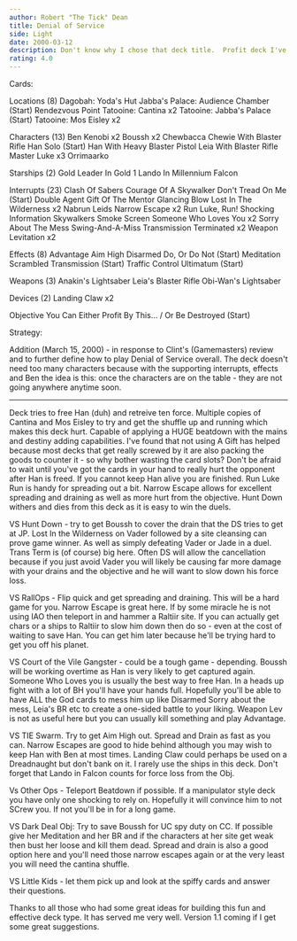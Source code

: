 ```yaml
---
author: Robert "The Tick" Dean
title: Denial of Service
side: Light
date: 2000-03-12
description: Don't know why I chose that deck title.  Profit deck I've been using with ideas borrowed from a few sources I've seen.
rating: 4.0
---
```

Cards: 

Locations (8)
Dagobah: Yoda's Hut
Jabba's Palace: Audience Chamber (Start)
Rendezvous Point
Tatooine: Cantina  x2
Tatooine: Jabba's Palace  (Start)
Tatooine: Mos Eisley  x2

Characters (13)
Ben Kenobi  x2
Boussh	x2
Chewbacca
Chewie With Blaster Rifle
Han Solo  (Start)
Han With Heavy Blaster Pistol
Leia With Blaster Rifle
Master Luke  x3
Orrimaarko

Starships (2)
Gold Leader In Gold 1
Lando In Millennium Falcon

Interrupts (23)
Clash Of Sabers
Courage Of A Skywalker
Don't Tread On Me (Start)
Double Agent
Gift Of The Mentor
Glancing Blow
Lost In The Wilderness	x2
Nabrun Leids
Narrow Escape  x2
Run Luke, Run!
Shocking Information
Skywalkers
Smoke Screen
Someone Who Loves You  x2
Sorry About The Mess
Swing-And-A-Miss
Transmission Terminated  x2
Weapon Levitation  x2

Effects (8)
Advantage
Aim High
Disarmed
Do, Or Do Not  (Start)
Meditation
Scrambled Transmission	(Start)
Traffic Control
Ultimatum  (Start)

Weapons (3)
Anakin's Lightsaber
Leia's Blaster Rifle
Obi-Wan's Lightsaber

Devices (2)
Landing Claw  x2

Objective
You Can Either Profit By This... / Or Be Destroyed   (Start)


Strategy: 

Addition (March 15, 2000) - in response to Clint's (Gamemasters) review and to further define how to play Denial of Service overall. The deck doesn't need too many characters because with the supporting interrupts, effects and Ben the idea is this:  once the characters are on the table - they are not going anywhere anytime soon.
*****************************************************
Deck tries to free Han (duh) and retreive ten force.  Multiple copies of Cantina and Mos Eisley to try and get the shuffle up and running which makes this deck hurt.  Capable of applying a HUGE beatdown with the mains and destiny adding capabilities.  I've found that not using A Gift has helped because most decks that get really screwed by it are also packing the goods to counter it - so why bother wasting the card slots?  Don't be afraid to wait until you've got the cards in your hand to really hurt the opponent after Han is freed.  If you cannot keep Han alive you are finished.  Run Luke Run is handy for spreading out a bit.  Narrow Escape allows for excellent spreading and draining as well as more hurt from the objective.  Hunt Down withers and dies from this deck as it is easy to win the duels.

VS Hunt Down - try to get Boussh to cover the drain that the DS tries to get at JP.  Lost In the Wilderness on Vader followed by a site cleansing can prove game winner.  As well as simply defeating Vader or Jade in a duel.	Trans Term is (of course) big here.  Often DS will allow the cancellation because if you just avoid Vader you will likely be causing far more damage with your drains and the objective and he will want to slow down his force loss.

VS RallOps - Flip quick and get spreading and draining.  This will be a hard game for you.  Narrow Escape is great here.  If by some miracle he is not using IAO then teleport in and hammer a Raltiir site.  If you can actually get chars or	a ships to Raltiir  to slow him down then do so - even at the cost of waiting to save Han.  You can get him later because he'll be trying hard to get you off his planet.

VS Court of the Vile Gangster - could be a tough game - depending.  Boussh will be working overtime as Han is very likely to get captured again.  Someone Who Loves you is usually the best way to free Han.  In a heads up fight with a lot of BH you'll have your hands full.  Hopefully you'll be able to have ALL the God cards to mess him up like Disarmed Sorry about the mess, Leia's BR etc to create a one-sided battle to your liking.  Weapon Lev is not as useful here but you can usually kill something and play Advantage.

VS TIE Swarm.  Try to get Aim High out. Spread and Drain as fast as you can.  Narrow Escapes are good to hide behind although you may wish to keep Han with Ben at most times.	Landing Claw could perhaps be used on a Dreadnaught but don't bank on it.  I rarely use the ships in this deck.  Don't forget that Lando in Falcon counts for force loss from the Obj.

Vs Other Ops - Teleport Beatdown if possible.  If a manipulator style deck you have only one shocking to rely on.  Hopefully it will convince him to not SCrew you.  If not you'll be in for a long game.

VS Dark Deal Obj: Try to save Boussh for UC spy duty on CC.  If possible give her Meditation and her BR and if the characters at her site get weak then bust her loose and kill them dead.  Spread and drain is also a good option here and you'll need those narrow escapes again or at the very least you will need the cantina shuffle.

VS Little Kids - let them pick up and look at the spiffy cards and answer their questions.

Thanks to all those who had some great ideas for building this fun and effective deck type.  It has served me very well.  Version 1.1 coming if I get some great suggestions.	